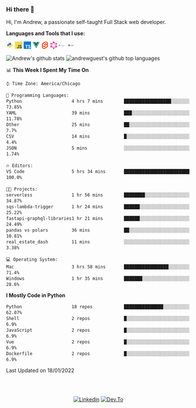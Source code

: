 ### Hi there 👋

Hi, I'm Andrew, a passionate self-taught Full Stack web developer.

**Languages and Tools that I use:**  

<code><img height="20" src="https://raw.githubusercontent.com/github/explore/80688e429a7d4ef2fca1e82350fe8e3517d3494d/topics/python/python.png"></code>
<code><img height="20" src="https://raw.githubusercontent.com/github/explore/80688e429a7d4ef2fca1e82350fe8e3517d3494d/topics/javascript/javascript.png"></code>
<code><img height="20" src="https://raw.githubusercontent.com/github/explore/80688e429a7d4ef2fca1e82350fe8e3517d3494d/topics/typescript/typescript.png"></code>
<code><img height="20" src="https://raw.githubusercontent.com/github/explore/80688e429a7d4ef2fca1e82350fe8e3517d3494d/topics/vue/vue.png"></code>
<code><img height="20" src="https://raw.githubusercontent.com/github/explore/42198dc9113595ddd22cc12771bb719c8cf08b67/topics/svelte/svelte.png"></code>
<code><img height="20" src="https://raw.githubusercontent.com/github/explore/5c058a388828bb5fde0bcafd4bc867b5bb3f26f3/topics/graphql/graphql.png"></code>
<code><img height="20" src="https://raw.githubusercontent.com/github/explore/80688e429a7d4ef2fca1e82350fe8e3517d3494d/topics/mongodb/mongodb.png"></code>
<code><img height="20" src="https://raw.githubusercontent.com/github/explore/d106aa3f6fa091ab80ab5c8cf0d931baff3caaea/topics/elixir/elixir.png"></code>

![Andrew's github stats](https://github-readme-stats.vercel.app/api?username=andrewguest&show_icons=true&theme=vue-dark&count_private=true)
<img height="180em" src="https://github-readme-stats.vercel.app/api/top-langs/?username=andrewguest&theme=vue-dark&layout=compact" alt="andrewguest's github top languages" />

<!--START_SECTION:waka-->
📊 **This Week I Spent My Time On** 

```text
⌚︎ Time Zone: America/Chicago

💬 Programming Languages: 
Python                   4 hrs 7 mins        ██████████████████░░░░░░░   73.85% 
YAML                     39 mins             ███░░░░░░░░░░░░░░░░░░░░░░   11.78% 
Other                    25 mins             ██░░░░░░░░░░░░░░░░░░░░░░░   7.7% 
CSV                      14 mins             █░░░░░░░░░░░░░░░░░░░░░░░░   4.4% 
JSON                     5 mins              ░░░░░░░░░░░░░░░░░░░░░░░░░   1.74%

🔥 Editors: 
VS Code                  5 hrs 34 mins       █████████████████████████   100.0%

🐱‍💻 Projects: 
serverless               1 hr 56 mins        ████████░░░░░░░░░░░░░░░░░   34.87% 
sqs-lambda-trigger       1 hr 24 mins        ██████░░░░░░░░░░░░░░░░░░░   25.22% 
fastapi-graphql-libraries1 hr 21 mins        ██████░░░░░░░░░░░░░░░░░░░   24.49% 
pandas vs polars         36 mins             ██░░░░░░░░░░░░░░░░░░░░░░░   10.81% 
real_estate_dash         11 mins             ░░░░░░░░░░░░░░░░░░░░░░░░░   3.38%

💻 Operating System: 
Mac                      3 hrs 58 mins       █████████████████░░░░░░░░   71.4% 
Windows                  1 hr 35 mins        ███████░░░░░░░░░░░░░░░░░░   28.6%

```

**I Mostly Code in Python** 

```text
Python                   18 repos            ███████████████░░░░░░░░░░   62.07% 
Shell                    2 repos             █░░░░░░░░░░░░░░░░░░░░░░░░   6.9% 
JavaScript               2 repos             █░░░░░░░░░░░░░░░░░░░░░░░░   6.9% 
Vue                      2 repos             █░░░░░░░░░░░░░░░░░░░░░░░░   6.9% 
Dockerfile               2 repos             █░░░░░░░░░░░░░░░░░░░░░░░░   6.9%

```



 Last Updated on 18/01/2022
<!--END_SECTION:waka-->

<br><br>
<p align="center">
   <a href="https://www.linkedin.com/in/andrew-guest-a891759a" target="_blank"><img src="https://img.shields.io/badge/LinkedIn-0077B5?style=for-the-badge&logo=linkedin&logoColor=white" alt="Linkedin"></a>
  <a href="https://dev.to/aguest" target="_blank"><img src="https://img.shields.io/badge/Dev.to-0A0A0A?style=for-the-badge&logo=dev%2Eto&logoColor=white" alt="Dev.To"></a>
</p>
